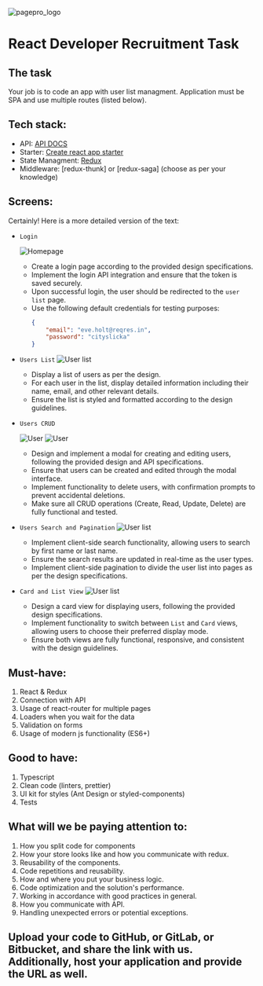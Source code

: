 ![pagepro_logo](https://mallow-tech.com/wp-content/uploads/2020/07/Group-2.png)

# React Developer Recruitment Task

## The task
Your job is to code an app with user list managment. Application must be SPA and use multiple routes (listed below). 

## Tech stack:
* API: [API DOCS](https://reqres.in/)
* Starter: [Create react app starter](https://github.com/facebook/create-react-app)
* State Managment: [Redux](https://github.com/reduxjs/react-redux)
* Middleware: [redux-thunk] or [redux-saga] (choose as per your knowledge)

## Screens:
Certainly! Here is a more detailed version of the text:

* `Login` 

    ![Homepage](img/login.png)
    * Create a login page according to the provided design specifications.
    * Implement the login API integration and ensure that the token is saved securely.
    * Upon successful login, the user should be redirected to the `user list` page.
    * Use the following default credentials for testing purposes:
        ```json
        {
            "email": "eve.holt@reqres.in",
            "password": "cityslicka"
        }
        ```


* `Users List`
    ![User list](img/userList.png)
    * Display a list of users as per the design.
    * For each user in the list, display detailed information including their name, email, and other relevant details.
    * Ensure the list is styled and formatted according to the design guidelines.

      

* `Users CRUD`

    ![User](img/userCreate.png)
    ![User](img/userEdit.png)
    * Design and implement a modal for creating and editing users, following the provided design and API specifications.
    * Ensure that users can be created and edited through the modal interface.
    * Implement functionality to delete users, with confirmation prompts to prevent accidental deletions.
    * Make sure all CRUD operations (Create, Read, Update, Delete) are fully functional and tested.


* `Users Search and Pagination`
    ![User list](img/userSearch.png)
    * Implement client-side search functionality, allowing users to search by first name or last name.
    * Ensure the search results are updated in real-time as the user types.
    * Implement client-side pagination to divide the user list into pages as per the design specifications.


* `Card and List View`
    ![User list](img/userCard.png)
    * Design a card view for displaying users, following the provided design specifications.
    * Implement functionality to switch between `List` and `Card` views, allowing users to choose their preferred display mode.
    * Ensure both views are fully functional, responsive, and consistent with the design guidelines.
      

## Must-have:
1. React &amp; Redux
2. Connection with API
3. Usage of react-router for multiple pages
4. Loaders when you wait for the data
5. Validation on forms
6. Usage of modern js functionality (ES6+)

## Good to have:
1. Typescript
2. Clean code (linters, prettier)
3. UI kit for styles (Ant Design or styled-components)
4. Tests

## What will we be paying attention to:
1. How you split code for components
2. How your store looks like and how you communicate with redux.
3. Reusability of the components.
4. Code repetitions and reusability.
5. How and where you put your business logic.
6. Code optimization and the solution&#39;s performance.
7. Working in accordance with good practices in general.
8. How you communicate with API.
9. Handling unexpected errors or potential exceptions.

## Upload your code to GitHub, or GitLab, or Bitbucket, and share the link with us. Additionally, host your application and provide the URL as well.
